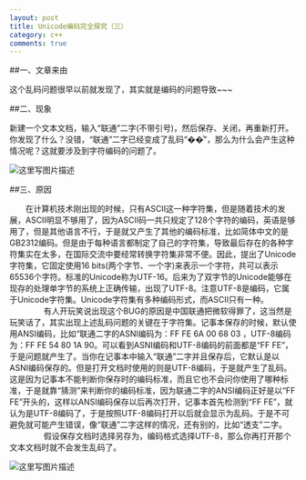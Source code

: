 ```yaml
---
layout: post
title: Unicode编码完全探究（三）
category: c++
comments: true
---
```


##一、文章来由

这个乱码问题很早以前就发现了，其实就是编码的问题导致~~~


##二、现象

新建一个文本文档，输入“联通”二字(不带引号)，然后保存、关闭，再重新打开。你发现了什么？没错，“联通”二字已经变成了乱码“��ͨ”，那么为什么会产生这种情况呢？这就要涉及到字符编码的问题了。

![这里写图片描述](http://img.blog.csdn.net/20151202095829990)

##三、原因

　　在计算机技术刚出现的时候，只有ASCII这一种字符集，但是随着技术的发展，ASCII明显不够用了，因为ASCII码一共只规定了128个字符的编码，英语是够用了，但是其他语言不行，于是就又产生了其他的编码标准，比如简体中文的是GB2312编码。但是由于每种语言都制定了自己的字符集，导致最后存在的各种字符集实在太多，在国际交流中要经常转换字符集非常不便。因此，提出了Unicode字符集，它固定使用16 bits(两个字节、一个字)来表示一个字符，共可以表示65536个字符。标准的Unicode称为UTF-16。后来为了双字节的Unicode能够在现存的处理单字节的系统上正确传输，出现了UTF-8。注意UTF-8是编码，它属于Unicode字符集。Unicode字符集有多种编码形式，而ASCII只有一种。
　　
　　有人开玩笑说出现这个BUG的原因是中国联通把微软得罪了，这当然是玩笑话了，其实出现上述乱码问题的关键在于字符集。记事本保存的时候，默认使用ANSI编码，比如“联通二字的ASNI编码为：FF FE 6A 00 68 03 ，UTF-8编码为：FF FE 54 80 1A 90。可以看到ASNI编码和UTF-8编码的前面都是“FF FE”，于是问题就产生了。当你在记事本中输入“联通”二字并且保存后，它默认是以ASNI编码保存的。但是打开文档时使用的则是UTF-8编码，于是就产生了乱码。这是因为记事本不能判断你保存时的编码标准，而且它也不会问你使用了哪种标准，于是就靠“猜测”来判断你的编码标准，因为联通二字的ANSI编码正好是以“FF FE”开头的，这样以ANSI编码保存以后再次打开，记事本首先检测到“FF FE”，就认为是UTF-8编码了，于是按照UTF-8编码打开以后就会显示为乱码。于是不可避免就可能产生错误，像“联通”二字这样的情况，还有别的，比如“透支”二字。
　　
　　假设保存文档时选择另存为，编码格式选择UTF-8，那么你再打开那个文本文档时就不会发生乱码了。

![这里写图片描述](http://img.blog.csdn.net/20151202100040984)

